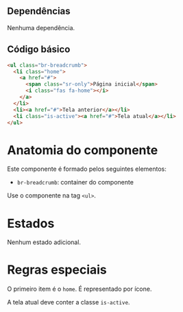 ## Dependências

Nenhuma dependência.

## Código básico

```html
<ul class="br-breadcrumb">
  <li class="home">
    <a href="#">
      <span class="sr-only">Página inicial</span>
      <i class="fas fa-home"></i>
    </a>
  </li>
  <li><a href="#">Tela anterior</a></li>
  <li class="is-active"><a href="#">Tela atual</a></li>
</ul>
```

# Anatomia do componente

Este componente é formado pelos seguintes elementos:

- `br-breadcrumb`: container do componente

Use o componente na tag `<ul>`.

# Estados

Nenhum estado adicional.

# Regras especiais

O primeiro item é o `home`. É representado por ícone.

A tela atual deve conter a classe `is-active`.
